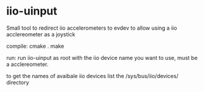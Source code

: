 # iio-uinput
Small tool to redirect iio accelerometers to evdev to allow using a iio acclereometer as a joystick

compile:
cmake .
make

run:
run iio-uinput as root with the iio device name you want to use, must be a acclereometer.

to get the names of avaibale iio devices list the /sys/bus/iio/devices/ directory
